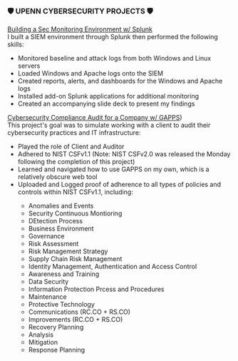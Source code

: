 ### :shield: <!-- Emoji shortcode --> UPENN CYBERSECURITY PROJECTS :shield: <!-- Emoji shortcode -->


[Building a Sec Monitoring Environment w/ Splunk](https://github.com/RobertGRussell/Portfolio-Projects/blob/main/SIEM%20Environment%20Simulation.pdf) </br>
I built a SIEM environment through Splunk then performed the following skills:
<ul>
  <li> Monitored baseline and attack logs from both Windows and Linux servers</li>
  <li> Loaded Windows and Apache logs onto the SIEM </li>
  <li> Created reports, alerts, and dashboards for the Windows and Apache logs</li>
  <li> Installed add-on Splunk applications for additional monitoring</li>
  <li> Created an accompanying slide deck to present my findings</li>
</ul>

[Cybersecurity Compliance Audit for a Company w/ GAPPS](https://github.com/RobertGRussell/Portfolio-Projects/blob/main/GRC_Cybersecurity%20Compliance%20Audit%20for%20Skyler%20Inc..pdf)) </br>
This project's goal was to simulate working with a client to audit their cybersecurity practices and IT infrastructure: 
<ul> 
  <li> Played the role of Client and Auditor </li>
  <li> Adhered to NIST CSFv1.1 (Note: NIST CSFv2.0 was released the Monday following the completion of this project)</li>
  <li> Learned and navigated how to use GAPPS on my own, which is a relatively obscure web tool</li>
  <li> Uploaded and Logged proof of adherence to all types of policies and controls within NIST CSFv1.1, including: </li>
  <ul>
    <li> Anomalies and Events</li>
    <li> Security Continuous Montioring</li>
    <li> DEtection Process</li>
    <li> Business Environment</li>
    <li> Governance</li>
    <li> Risk Assessment</li>
    <li> Risk Management Strategy</li>
    <li> Supply Chain Risk Management</li>
    <li> Identity Management, Authentication and Access Control</li>
    <li> Awareness and Training</li>
    <li> Data Security</li>
    <li> Information Protection Prcess and Procedures</li>
    <li> Maintenance</li>
    <li> Protective Technology</li>
    <li> Communications (RC.CO + RS.CO)</li>
    <li> Improvements (RC.CO + RS.CO)</li>
    <li> Recovery Planning</li>
    <li> Analysis</li>
    <li> Mitigation </li>
    <li> Response Planning </li>
